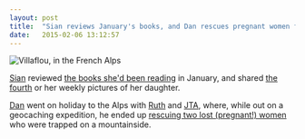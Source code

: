 ```yaml
---
layout: post
title:  "Sian reviews January's books, and Dan rescues pregnant women from an Alpine blizzard"
date:   2015-02-06 13:12:57
---
```


![Villaflou, in the French Alps](https://danq.me/wp-content/uploads/2015/02/DSCF1818-300x225.jpg)

[Sian][sian] reviewed [the books she'd been reading](https://elgingerbread.wordpress.com/2015/02/01/reading-january/) in January, and shared [the fourth](https://elgingerbread.wordpress.com/2015/02/01/4-52/) or her weekly pictures of her daughter.

[Dan][dan] went on holiday to the Alps with [Ruth][ruth] and [JTA][jta], where, while out on a geocaching expedition, he ended up [rescuing two lost (pregnant!) women](https://danq.me/2015/02/06/the-right-place-at-the-right-time/) who were trapped on a mountainside.

[adam-g]:  http://strokeyadam.livejournal.com/
[adam-w]:  http://www.ad-space.org.uk/
[andy-k]:  http://theguidemark3.livejournal.com/
[andy-r]:  http://selfdoubtgun.wordpress.com/
[beth]:    http://littlegreenbeth.livejournal.com/
[bryn]:    http://randomlyevil.org.uk/
[claire]:  http://nowebsite.co.uk/blog/
[dan]:     http://www.scatmania.org/
[ele]:     http://ele-is-crazy.livejournal.com/
[fiona]:   http://fionafish.wordpress.com/
[hayley]:  http://leelee1983.livejournal.com/
[jen]:     http://scleip.livejournal.com/
[jimmy]:   http://vikingjim.livejournal.com/
[jta]:     http://blog.electricquaker.co.uk/
[kit]:     http://reaperkit.wordpress.com/
[liz]:     http://norasdollhouse.livejournal.com/
[malbo21]: http://malbo21.wordpress.com/
[matt-p]:  http://myzelik.livejournal.com/
[matt-r]:  http://matt-inthe-hat.livejournal.com/
[paul]:    http://blog.pacifist.co.uk/
[penny]:   http://thepennyfaerie.livejournal.com/
[pete]:    http://loonybin345.livejournal.com/
[rory]:    http://razinaber.livejournal.com/
[ruth]:    http://fleeblewidget.co.uk/
[sarah]:   http://starlight-sarah.livejournal.com/
[sian]:    http://elgingerbread.wordpress.com/
[sundeep]: https://mentalwillness.wordpress.com/
